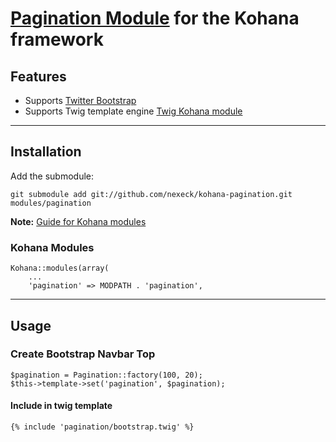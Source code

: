 # [Pagination Module](https://github.com/nexeck/kohana-pagination) for the Kohana framework

## Features
* Supports [Twitter Bootstrap](http://twitter.github.com/bootstrap/)
* Supports Twig template engine [Twig Kohana module](https://github.com/nexeck/kohana-twig)

---
## Installation

Add the submodule:

    git submodule add git://github.com/nexeck/kohana-pagination.git modules/pagination

**Note:** [Guide for Kohana modules](http://kohanaframework.org/3.2/guide/kohana/modules)

### Kohana Modules
    Kohana::modules(array(
        ...
        'pagination' => MODPATH . 'pagination',

---
## Usage

### Create Bootstrap Navbar Top

    $pagination = Pagination::factory(100, 20);
    $this->template->set('pagination', $pagination);

#### Include in twig template

    {% include 'pagination/bootstrap.twig' %}
